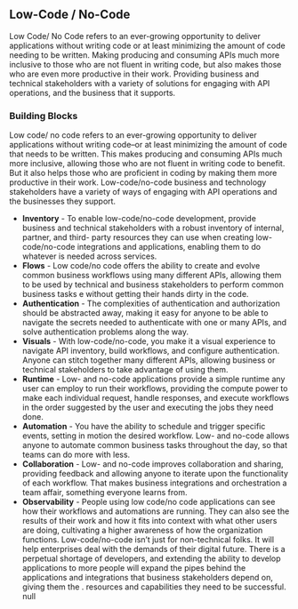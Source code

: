 ## Low-Code / No-Code 
Low Code/ No Code refers to an ever-growing opportunity to deliver applications without writing code or at least minimizing the amount of code needing to be written. Making producing and consuming APIs much more inclusive to those who are not fluent in writing code, but also makes those who are even more productive in their work. Providing business and technical stakeholders with a variety of solutions for engaging with API operations, and the business that it supports. 

### Building Blocks 

Low code/ no code refers to an ever-growing opportunity to deliver applications without writing code–or at least minimizing the amount of code that needs to be written. This makes producing and consuming APIs much more inclusive, allowing those who are
not fluent in writing code to benefit. But it also helps those who are proficient in coding by making them more productive in their work. Low-code/no-code business and technology stakeholders have a variety of ways of engaging with API operations and the businesses they support. 

- **Inventory** - To enable low-code/no-code development, provide business and technical stakeholders with a robust inventory of internal, partner, and third- party resources they can use when creating low-code/no-code integrations and applications, enabling them to do whatever is needed across services. 
- **Flows** - Low code/no code offers the ability to create and evolve common business workflows using many different APIs, allowing them to be used by technical and business stakeholders to perform common business tasks e without getting their hands dirty in the code. 
- **Authentication** - The complexities of authentication and authorization should be abstracted away, making it easy for anyone to be able to navigate the secrets needed to authenticate with one or many APIs, and solve authentication problems along the way. 
- **Visuals** - With low-code/no-code, you make it a visual experience to navigate API inventory, build workflows, and configure authentication. Anyone can stitch together many different APIs, allowing business or technical stakeholders to take advantage of using them. 
- **Runtime** - Low- and no-code applications provide a simple runtime any user can employ to run their workflows, providing the compute power to make each individual request, handle responses, and execute workflows in the order suggested by the user and executing the jobs they need done. 
- **Automation** - You have the ability to schedule and trigger specific events, setting in motion the desired workflow. Low- and no-code allows anyone to automate common business tasks throughout the day, so that teams can do more with less. 
- **Collaboration** - Low- and no-code improves collaboration and sharing, providing feedback and allowing anyone to iterate upon the functionality of each workflow. That makes business integrations and orchestration a team affair, something everyone learns from. 
- **Observability** - People using low code/no code applications can see how their workflows and automations are running. They can also see the results of their work and how it fits into context with what other users are doing, cultivating a higher awareness of how the organization functions. 
Low-code/no-code isn’t just for non-technical folks. It will help enterprises deal with the demands of their digital future. There is a perpetual shortage of developers, and extending the ability to develop applications to more people will expand the pipes behind the applications and integrations that business stakeholders depend on, giving them the . resources and capabilities they need to be successful. 
null 
